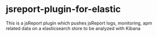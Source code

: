# jsreport-plugin-for-elastic
This is a jsReport plugin which pushes jsReport logs, monitoring, apm related data on a elasticsearch store to be analyzed with Kibana
